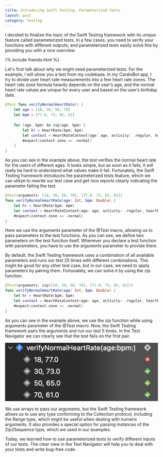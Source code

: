 ```yaml
---
title: Introducing Swift Testing. Parameterized Tests
layout: post
category: Testing
---
```


I decided to finalize the topic of the Swift Testing framework with its unique feature called parameterized tests. In a few cases, you need to verify your functions with different outputs, and parameterized tests easily solve this by providing you with a nice overview.

{% include friends.html %}

Let's first talk about why we might need parameterized tests. For the example, I will show you a test from my codebase. In my CardioBot app, I try to divide user heart rate measurements into a few heart rate zones. The heart rate zone formula heavily depends on the user’s age, and the normal heart rate values are unique for every user and based on the user’s birthday date.

```swift
@Test func verifyNormalHeartRate() {
    let age = [18, 30, 50, 70]
    let bpm = [77.0, 73, 65, 61]
        
    for (age, bpm) in zip(age, bpm) {
        let hr = HeartRate(bpm: bpm)
        let context = HeartRateContext(age: age, activity: .regular, heartRate: hr)
        #expect(context.zone == .normal)
    }
}
```

As you can see in the example above, the test verifies the normal heart rate for the users of different ages. It looks simple, but as soon as it fails, it will really be hard to understand what values make it fail. Fortunately, the Swift Testing framework introduces the parameterized tests feature, which we can utilize to rewrite our test case and get nice reports clearly indicating the parameter failing the test.

```swift
@Test(arguments: [18, 30, 50, 70], [77.0, 73, 65, 61])
func verifyNormalHeartRate(age: Int, bpm: Double) {
    let hr = HeartRate(bpm: bpm)
    let context = HeartRateContext(age: age, activity: .regular, heartRate: hr)
    #expect(context.zone == .normal)
}
```

Here we use the arguments parameter of the @Test macro, allowing us to pass parameters to the test functions. As you can see, we define two parameters on the test function itself. Whenever you declare a test function with parameters, you have to use the arguments parameter to provide them.

By default, the Swift Testing framework uses a combination of all available parameters and runs our test 25 times with different combinations. This might be good for any other test case, but in our case, we need to apply parameters by pairing them. Fortunately, we can solve it by using the zip function.

```swift
@Test(arguments: zip([18, 30, 50, 70], [77.0, 73, 65, 61]))
func verifyNormalHeartRate(age: Int, bpm: Double) {
    let hr = HeartRate(bpm: bpm)
    let context = HeartRateContext(age: age, activity: .regular, heartRate: hr)
    #expect(context.zone == .normal)
}
```

As you can see in the example above, we use the zip function while using arguments parameter of the @Test macro. Now, the Swift Testing framework pairs the arguments and run our test 5 times. In the Test Navigator we can clearly see that the test fails on the first pair.

![parameterized-test-navigator](/public/parameterized-test.png)

We use arrays to pass our arguments, but the Swift Testing framework allows us to use any type conforming to the Collection protocol, including the Range type, which might be useful when dealing with numeric arguments. It also provides a special option for passing instances of the Zip2Sequence type, which we used in our examples.

Today, we learned how to use parameterized tests to verify different inputs of our tests. The clear view in the Test Navigator will help you to deal with your tests and write bug-free code.
